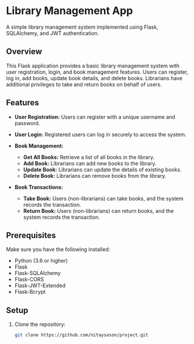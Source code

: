 # Library Management App

A simple library management system implemented using Flask, SQLAlchemy, and JWT authentication.

## Overview

This Flask application provides a basic library management system with user registration, login, and book management features. Users can register, log in, add books, update book details, and delete books. Librarians have additional privileges to take and return books on behalf of users.

## Features

- **User Registration:** Users can register with a unique username and password.

- **User Login:** Registered users can log in securely to access the system.

- **Book Management:**
  - **Get All Books:** Retrieve a list of all books in the library.
  - **Add Book:** Librarians can add new books to the library.
  - **Update Book:** Librarians can update the details of existing books.
  - **Delete Book:** Librarians can remove books from the library.

- **Book Transactions:**
  - **Take Book:** Users (non-librarians) can take books, and the system records the transaction.
  - **Return Book:** Users (non-librarians) can return books, and the system records the transaction.

## Prerequisites

Make sure you have the following installed:

- Python (3.6 or higher)
- Flask
- Flask-SQLAlchemy
- Flask-CORS
- Flask-JWT-Extended
- Flask-Bcrypt

## Setup

1. Clone the repository:

   ```bash
   git clone https://github.com/nitaysason/project.git

